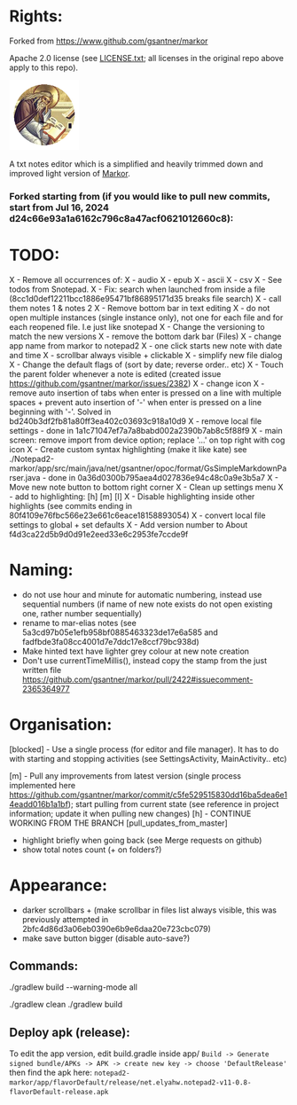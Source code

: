 # Rights:

Forked from https://www.github.com/gsantner/markor

Apache 2.0 license (see [LICENSE.txt](./LICENSE.txt); all licenses in the original repo above apply to this repo).

<img src="./icon/icon.png" alt="icon" width="25%" />

A txt notes editor which is a simplified and heavily trimmed down and improved light version of [Markor](https://www.github.com/gsantner/markor).

### Forked starting from (if you would like to pull new commits, start from Jul 16, 2024 d24c66e93a1a6162c796c8a47acf0621012660c8):

# TODO:
X - Remove all occurrences of:
X - audio
X - epub
X - ascii
X - csv
X - See todos from Snotepad.
X - Fix: search when launched from inside a file (8cc1d0def12211bcc1886e95471bf86895171d35 breaks file search)
X - call them notes 1 & notes 2
X - Remove bottom bar in text editing
X - do not open multiple instances (single instance only), not one for each file and for each reopened file. I.e just like snotepad
X - Change the versioning to match the new versions
X - remove the bottom dark bar (Files)
X - change app name from markor to notepad2
X - one click starts new note with date and time
X - scrollbar always visible + clickable
X - simplify new file dialog
X - Change the default flags of (sort by date; reverse order.. etc)
X - Touch the parent folder whenever a note is edited (created issue https://github.com/gsantner/markor/issues/2382)
X - change icon
X - remove auto insertion of tabs when enter is pressed on a line with multiple spaces + prevent auto insertion of '-' when enter is pressed on a line beginning with '-'. Solved in bd240b3df2fb81a80ff3ea402c03693c918a10d9
X - remove local file settings - done in 1a1c71047ef7a7a8babd002a2390b7ab8c5f88f9
X - main screen: remove import from device option; replace '...' on top right with cog icon
X - Create custom syntax highlighting (make it like kate) see ./Notepad2-markor/app/src/main/java/net/gsantner/opoc/format/GsSimpleMarkdownParser.java - done in 0a36d0300b795aea4d027836e94c48c0a9e3b5a7
X - Move new note button to bottom right corner
X - Clean up settings menu
X - add to highlighting: [h] [m] [l]
X - Disable highlighting inside other highlights (see commits ending in 80f4109e76fbc566e23e661c6eace18158893054)
X - convert local file settings to global + set defaults
X - Add version number to About f4d3ca22d5b9d0d91e2eed33e6c2953fe7ccde9f

# Naming:
- do not use hour and minute for automatic numbering, instead use sequential numbers (if name of new note exists do not open existing one, rather number sequentially)
- rename to mar-elias notes (see 5a3cd97b05e1efb958bf0885463323de17e6a585 and fadfbde3fa08cc4001d7e7ddc17e8ccf79bc938d)
- Make hinted text have lighter grey colour at new note creation
- Don't use currentTimeMillis(), instead copy the stamp from the just written file https://github.com/gsantner/markor/pull/2422#issuecomment-2365364977

# Organisation:
[blocked] - Use a single process (for editor and file manager). It has to do with starting and stopping activities (see SettingsActivity, MainActivity.. etc)

[m] - Pull any improvements from latest version (single process implemented here https://github.com/gsantner/markor/commit/c5fe529515830dd16ba5dea6e14eadd016b1a1bf); start pulling from current state (see reference in project information; update it when pulling new changes)
[h] - CONTINUE WORKING FROM THE BRANCH [pull_updates_from_master]

- highlight briefly when going back (see Merge requests on github)
- show total notes count (+ on folders?)

# Appearance:
- darker scrollbars + (make scrollbar in files list always visible, this was previously attempted in 2bfc4d86d3a06eb0390e6b9e6daa20e723cbc079)
- make save button bigger (disable auto-save?)

## Commands:
./gradlew build --warning-mode all

./gradlew clean
./gradlew build

## Deploy apk (release):
To edit the app version, edit build.gradle inside app/
`Build -> Generate signed bundle/APKs -> APK -> create new key -> choose 'DefaultRelease'`
then find the apk here:
`notepad2-markor/app/flavorDefault/release/net.elyahw.notepad2-v11-0.8-flavorDefault-release.apk`
